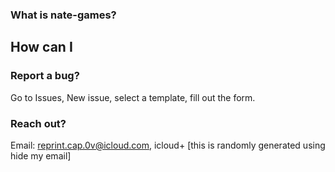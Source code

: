 ### What is nate-games?
## How can I
### Report a bug?
Go to Issues, New issue, select a template, fill out the form.

### Reach out?

Email: reprint.cap.0v@icloud.com, icloud+ [this is randomly generated using hide my email]